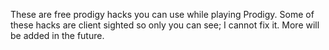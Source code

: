 These are free prodigy hacks you can use while playing Prodigy.
Some of these hacks are client sighted so only you can see; I cannot fix it.
More will be added in the future.
